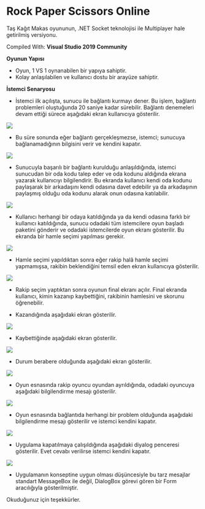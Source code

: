 # Rock Paper Scissors Online

Taş Kağıt Makas oyununun, .NET Socket teknolojisi ile Multiplayer hale getirilmiş versiyonu.

Compiled With: **Visual Studio 2019 Community**

**Oyunun Yapısı**

- Oyun, 1 VS 1 oynanabilen bir yapıya sahiptir. 
- Kolay anlaşılabilen ve kullanıcı dostu bir arayüze sahiptir.

**İstemci Senaryosu**

- İstemci ilk açılışta, sunucu ile bağlantı kurmayı dener. Bu işlem, bağlantı problemleri oluştuğunda 20 saniye kadar sürebilir. Bağlantı denemeleri devam ettiği sürece aşağıdaki ekran kullanıcıya gösterilir.

![](https://raw.githubusercontent.com/horriblebyte/RockPaperScissorsOnline/master/Introduction/1.gif)

- Bu süre sonunda eğer bağlantı gerçekleşmezse, istemci; sunucuya bağlanamadığının bilgisini verir ve kendini kapatır.

![](https://raw.githubusercontent.com/horriblebyte/RockPaperScissorsOnline/master/Introduction/2.PNG)

- Sunucuyla başarılı bir bağlantı kurulduğu anlaşıldığında, istemci sunucudan bir oda kodu talep eder ve oda kodunu aldığında ekrana yazarak kullanıcıyı bilgilendirir. Bu ekranda kullanıcı kendi oda kodunu paylaşarak bir arkadaşını kendi odasına davet edebilir ya da arkadaşının paylaşmış olduğu oda kodunu alarak onun odasına katılabilir.

![](https://raw.githubusercontent.com/horriblebyte/RockPaperScissorsOnline/master/Introduction/3.PNG)

- Kullanıcı herhangi bir odaya katıldığında ya da kendi odasına farklı bir kullanıcı katıldığında, sunucu odadaki tüm istemcilere oyun başladı paketini gönderir ve odadaki istemcilerde oyun ekranı gösterilir. Bu ekranda bir hamle seçimi yapılması gerekir.

![](https://raw.githubusercontent.com/horriblebyte/RockPaperScissorsOnline/master/Introduction/4.PNG)

- Hamle seçimi yapıldıktan sonra eğer rakip halâ hamle seçimi yapmamışsa, rakibin beklendiğini temsil eden ekran kullanıcıya gösterilir.

![](https://raw.githubusercontent.com/horriblebyte/RockPaperScissorsOnline/master/Introduction/5.gif)

- Rakip seçim yaptıktan sonra oyunun final ekranı açılır. Final ekranda kullanıcı, kimin kazanıp kaybettiğini, rakibinin hamlesini ve skorunu öğrenebilir. 

- Kazandığında aşağıdaki ekran gösterilir.

![](https://raw.githubusercontent.com/horriblebyte/RockPaperScissorsOnline/master/Introduction/6.PNG)

- Kaybettiğinde aşağıdaki ekran gösterilir.

![](https://raw.githubusercontent.com/horriblebyte/RockPaperScissorsOnline/master/Introduction/7.PNG)

- Durum berabere olduğunda aşağıdaki ekran gösterilir.

![](https://raw.githubusercontent.com/horriblebyte/RockPaperScissorsOnline/master/Introduction/8.PNG)

- Oyun esnasında rakip oyuncu oyundan ayrıldığında, odadaki oyuncuya aşağıdaki bilgilendirme mesajı gösterilir.

![](https://raw.githubusercontent.com/horriblebyte/RockPaperScissorsOnline/master/Introduction/9.PNG)

- Oyun esnasında bağlantıda herhangi bir problem olduğunda aşağıdaki bilgilendirme mesajı gösterilir ve istemci kendini kapatır.

![](https://raw.githubusercontent.com/horriblebyte/RockPaperScissorsOnline/master/Introduction/10.PNG)

- Uygulama kapatılmaya çalışıldığında aşağıdaki diyalog penceresi gösterilir. Evet cevabı verilirse istemci kendini kapatır. 

![](https://raw.githubusercontent.com/horriblebyte/RockPaperScissorsOnline/master/Introduction/11.PNG)

- Uygulamanın konseptine uygun olması düşüncesiyle bu tarz mesajlar standart MessageBox ile değil, DialogBox görevi gören bir Form aracılığıyla gösterilmiştir.

Okuduğunuz için teşekkürler.